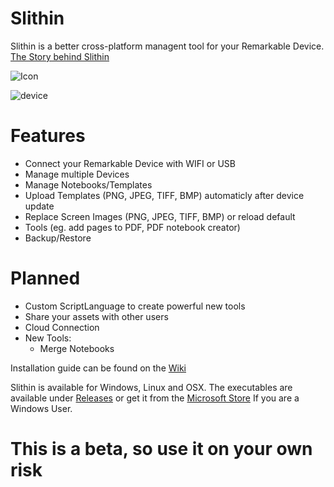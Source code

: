 # Slithin
Slithin is a better cross-platform managent tool for your Remarkable Device.
[The Story behind Slithin](https://github.com/furesoft/Slithin/wiki)

![Icon](https://user-images.githubusercontent.com/4117602/128601982-3c113838-cd28-49e0-999b-ab9cbe024ed1.png)

![device](https://user-images.githubusercontent.com/4117602/150554617-e866cf80-5a7b-4cfd-8efb-8d7acc475c40.png)


# Features
* Connect your Remarkable Device with WIFI or USB
* Manage multiple Devices
* Manage Notebooks/Templates
* Upload Templates (PNG, JPEG, TIFF, BMP) automaticly after device update
* Replace Screen Images (PNG, JPEG, TIFF, BMP) or reload default
* Tools (eg. add pages to PDF, PDF notebook creator)
* Backup/Restore

# Planned
* Custom ScriptLanguage to create powerful new tools
* Share your assets with other users
* Cloud Connection
* New Tools: 
    - Merge Notebooks

Installation guide can be found on the [Wiki](https://github.com/furesoft/Slithin/wiki/Installation-Guide)

Slithin is available for Windows, Linux and OSX. The executables are available under [Releases](https://github.com/furesoft/Slithin/releases) or get it from the [Microsoft Store](https://www.microsoft.com/de-de/p/slithin/9pkxtcbn8mq8?cid=storebadge&ocid=badge&rtc=1&activetab=pivot:overviewtab) If you are a Windows User.

# This is a beta, so use it on your own risk
